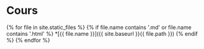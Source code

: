 # Cours

{% for file in site.static_files %}
    {% if file.name contains '.md' or file.name contains '.html' %}
        *[{{ file.name }}]({{ site.baseurl }}{{ file.path }})
    {% endif %}
{% endfor %}
